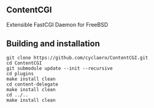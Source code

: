 ## ContentCGI
Extensible FastCGI Daemon for FreeBSD


## Building and installation

    git clone https://github.com/cyclaero/ContentCGI.git
    cd ContentCGI
    git submodule update --init --recursive
    cd plugins
    make install clean
    cd content-delegate
    make install clean
    cd ../..
    make install clean
